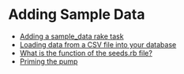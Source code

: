 # Adding Sample Data

* [Adding a sample_data rake task](https://chapters.firstdraft.com/chapters/852)
* [Loading data from a CSV file into your database](https://chapters.firstdraft.com/chapters/791)
* [What is the function of the seeds.rb file?](https://stackoverflow.com/questions/13789143/what-is-the-function-of-the-seeds-rb-file)
* [Priming the pump](https://thoughtbot.com/blog/priming-the-pump)
